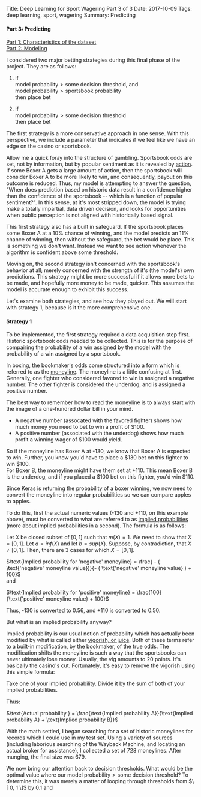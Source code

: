 Title:  Deep Learning for Sport Wagering Part 3 of 3
Date: 2017-10-09
Tags: deep learning, sport, wagering
Summary: Predicting

#### Part 3: Predicting
[Part 1: Characteristics of the dataset](http://www.mattobrien.me/deep-learning-for-sport-wagering-part-1-of-3.html)  
[Part 2: Modeling](http://www.mattobrien.me/deep-learning-for-sport-wagering-part-2-of-3.html)

I considered two major betting strategies during this final phase of the project. They are as follows:  

1) If  
$\text{model probability} > \text{some decision threshold}$, and  
$\text{model probability} > \text{sportsbook probability}$  
then place bet  

2) If  
$\text{model probability} > \text{some decision threshold}$  
then place bet

The first strategy is a more conservative approach in one sense. With this perspective, we include a parameter that indicates if we feel like we have an edge on the casino or sportsbook. 

Allow me a quick foray into the structure of gambling. Sportsbook odds are set, not by information, but by popular sentiment as it is revealed by [action](https://www.docsports.com/gambling-terms.html). If some Boxer A gets a large amount of action, then the sportsbook will consider Boxer A to be more likely to win, and consequently, payout on this outcome is reduced. Thus, my model is attempting to answer the question, "When does prediction based on historic data result in a confidence higher than the confidence of the sportsbook -- which is a function of popular sentiment?". In this sense, at it's most stripped down, the model is trying make a totally impartial, data driven decision, and looks for opportunities when public perception is not aligned with historically based signal.  

This first strategy also has a built in safeguard. If the sportsbook places some Boxer A at a 10% chance of winning, and the model predicts an 11% chance of winning, then without the safeguard, the bet would be place. This is something we don't want. Instead we want to see action whenever the algorithm is confident above some threshold.

Moving on, the second strategy isn't concerned with the sportsbook's behavior at all; merely concerned with the strength of it's (the model's) own predictions. This strategy might be more successful if it allows more bets to be made, and hopefully more money to be made, quicker. This assumes the model is accurate enough to exhibit this success.

Let's examine both strategies, and see how they played out. We will start with strategy 1, because is it the more comprehensive one.  

#### Strategy 1  

To be implemented, the first strategy required a data acquisition step first. Historic sportsbook odds needed to be collected. This is for the purpose of compairing the probability of a win assigned by the model with the probability of a win assigned by a sportsbook.  

In boxing, the bookmaker's odds come structured into a form which is referred to as the [moneyline](https://en.wikipedia.org/wiki/Odds#Moneyline_odds). The moneyline is a little confusing at first. Generally, one fighter who considered favored to win is assigned a negative number. The other fighter is considered the underdog, and is assigned a positive number. 

The best way to remember how to read the moneyline is to always start with the image of a one-hundred dollar bill in your mind.  

- A negative number (assocated with the favored fighter) shows how much money you need to bet to win a profit of $100.  
- A positive number (associated with the underdog) shows how much profit a winning wager of $100 would yield.

So if the moneyline has Boxer A at -130, we know that Boxer A is expected to win. Further, you know you'd have to place a $130 bet on this fighter to win $100.  
For Boxer B, the moneyline might have them set at +110. This mean Boxer B is the underdog, and if you placed a $100 bet on this fighter, you'd win $110.  

Since Keras is returning the probability of a boxer winning, we now need to convert the moneyline into regular probabilities so we can compare apples to apples.  

To do this, first the actual numeric values (-130 and +110, on this example above), must be converted to what are referred to as [implied probabilities](https://www.sbo.net/strategy/implied-probability/) (more about implied probabilities in a second). The formula is as follows:  

Let $X$ be closed subset of $[0,1]$ such that $m(X) = 1$.  We need to show that $X= [0,1]$.  Let $a=inf(X)$ and let $b=sup(X)$.  Suppose, by contradiction, that $X \neq [0, 1]$.  Then, there are 3 cases for which $X=[0, 1]$. 


$\text{Implied probability for 'negative' moneyline} = \frac{ - ( \text{'negative' moneyline value})}{- ( \text{'negative' moneyline value} ) + 100}$  
and  

$\text{Implied probability for 'positive' moneyline} = \frac{100}{\text{'positive' moneyline value} + 100}$

Thus, -130 is converted to 0.56, and +110 is converted to 0.50.  

But what is an implied probability anyway?

Implied probability is our usual notion of probability which has actually been modified by what is called either [vigorish, or juice](https://en.wikipedia.org/wiki/Vigorish). Both of these terms refer to a built-in modification, by the bookmaker, of the true odds. The modification shifts the moneyline is such a way that the sportsbooks can never ultimately lose money. Usually, the vig amounts to 20 points. It's basically the casino's cut. Fortunately, it's easy to remove the vigorish using this simple formula:  

Take one of your implied probability. Divide it by the sum of both of your implied probabilities.  
  
Thus:  

$\text{Actual probability } = \frac{\text{Implied probability A}}{\text{Implied probability A} + \text{Implied probability B}}$

With the math settled, I began searching for a set of historic moneylines for records which I could use in my test set. Using a variety of sources (including laborious searching of the Wayback Machine, and locating an actual broker for assistance), I collected a set of 728 moneylines. After munging, the final size was 679.  

We now bring our attention back to decision thresholds. What would be the optimal value where our $\text{model probability} > \text{some decision threshold}$?  To determine this, it was merely a matter of looping through thresholds from $\[ 0, 1 \]$ by 0.1 and 







